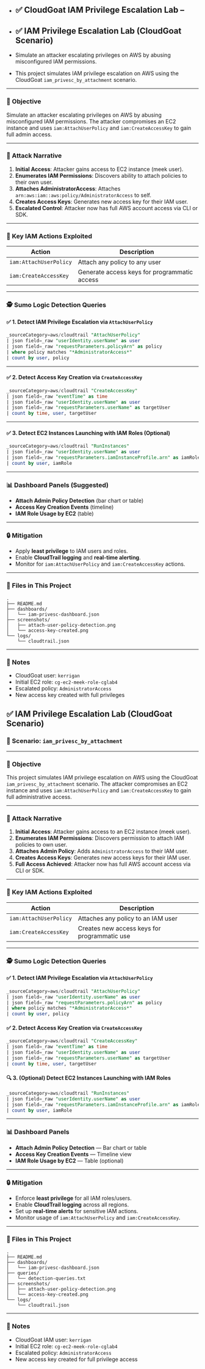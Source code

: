 - ## ✅ CloudGoat IAM Privilege Escalation Lab –
+ ## ✅ IAM Privilege Escalation Lab (CloudGoat Scenario)

- Simulate an attacker escalating privileges on AWS by abusing misconfigured IAM permissions.
+ This project simulates IAM privilege escalation on AWS using the CloudGoat `iam_privesc_by_attachment` scenario.


---

### 🧠 Objective

Simulate an attacker escalating privileges on AWS by abusing misconfigured IAM permissions. The attacker compromises an EC2 instance and uses `iam:AttachUserPolicy` and `iam:CreateAccessKey` to gain full admin access.

---

### 🚀 Attack Narrative

1. **Initial Access**: Attacker gains access to EC2 instance (meek user).
2. **Enumerates IAM Permissions**: Discovers ability to attach policies to their own user.
3. **Attaches AdministratorAccess**: Attaches `arn:aws:iam::aws:policy/AdministratorAccess` to self.
4. **Creates Access Keys**: Generates new access key for their IAM user.
5. **Escalated Control**: Attacker now has full AWS account access via CLI or SDK.

---

### 🔐 Key IAM Actions Exploited

| Action                 | Description                                  |
| ---------------------- | -------------------------------------------- |
| `iam:AttachUserPolicy` | Attach any policy to any user                |
| `iam:CreateAccessKey`  | Generate access keys for programmatic access |

---

### 🕵️ Sumo Logic Detection Queries

#### ✅ 1. Detect IAM Privilege Escalation via `AttachUserPolicy`

```sql
_sourceCategory=aws/cloudtrail "AttachUserPolicy"
| json field=_raw "userIdentity.userName" as user
| json field=_raw "requestParameters.policyArn" as policy
| where policy matches "*AdministratorAccess*"
| count by user, policy
```

---

#### ✅ 2. Detect Access Key Creation via `CreateAccessKey`

```sql
_sourceCategory=aws/cloudtrail "CreateAccessKey"
| json field=_raw "eventTime" as time
| json field=_raw "userIdentity.userName" as user
| json field=_raw "requestParameters.userName" as targetUser
| count by time, user, targetUser
```

---

#### ✅ 3. Detect EC2 Instances Launching with IAM Roles (Optional)

```sql
_sourceCategory=aws/cloudtrail "RunInstances"
| json field=_raw "userIdentity.userName" as user
| json field=_raw "requestParameters.iamInstanceProfile.arn" as iamRole
| count by user, iamRole
```

---

### 📊 Dashboard Panels (Suggested)

* **Attach Admin Policy Detection** (bar chart or table)
* **Access Key Creation Events** (timeline)
* **IAM Role Usage by EC2** (table)

---

### 🔒 Mitigation

* Apply **least privilege** to IAM users and roles.
* Enable **CloudTrail logging** and **real-time alerting**.
* Monitor for `iam:AttachUserPolicy` and `iam:CreateAccessKey` actions.

---

### 📁 Files in This Project

```
.
├── README.md
├── dashboards/
│   └── iam-privesc-dashboard.json
├── screenshots/
│   ├── attach-user-policy-detection.png
│   └── access-key-created.png
└── logs/
    └── cloudtrail.json
```

---

### 📝 Notes

* CloudGoat user: `kerrigan`
* Initial EC2 role: `cg-ec2-meek-role-cglab4`
* Escalated policy: `AdministratorAccess`
* New access key created with full privileges






## ✅ IAM Privilege Escalation Lab (CloudGoat Scenario)

### 📌 Scenario: `iam_privesc_by_attachment`

---

### 🧠 Objective

This project simulates IAM privilege escalation on AWS using the CloudGoat `iam_privesc_by_attachment` scenario. The attacker compromises an EC2 instance and uses `iam:AttachUserPolicy` and `iam:CreateAccessKey` to gain full administrative access.

---

### 🚀 Attack Narrative

1. **Initial Access**: Attacker gains access to an EC2 instance (meek user).
2. **Enumerates IAM Permissions**: Discovers permission to attach IAM policies to own user.
3. **Attaches Admin Policy**: Adds `AdministratorAccess` to their IAM user.
4. **Creates Access Keys**: Generates new access keys for their IAM user.
5. **Full Access Achieved**: Attacker now has full AWS account access via CLI or SDK.

---

### 🔐 Key IAM Actions Exploited

| Action                 | Description                                  |
| ---------------------- | -------------------------------------------- |
| `iam:AttachUserPolicy` | Attaches any policy to an IAM user           |
| `iam:CreateAccessKey`  | Creates new access keys for programmatic use |

---

### 🕵️ Sumo Logic Detection Queries

#### ✅ 1. Detect IAM Privilege Escalation via `AttachUserPolicy`

```sql
_sourceCategory=aws/cloudtrail "AttachUserPolicy"
| json field=_raw "userIdentity.userName" as user
| json field=_raw "requestParameters.policyArn" as policy
| where policy matches "*AdministratorAccess*"
| count by user, policy
```

#### ✅ 2. Detect Access Key Creation via `CreateAccessKey`

```sql
_sourceCategory=aws/cloudtrail "CreateAccessKey"
| json field=_raw "eventTime" as time
| json field=_raw "userIdentity.userName" as user
| json field=_raw "requestParameters.userName" as targetUser
| count by time, user, targetUser
```

#### 🔍 3. (Optional) Detect EC2 Instances Launching with IAM Roles

```sql
_sourceCategory=aws/cloudtrail "RunInstances"
| json field=_raw "userIdentity.userName" as user
| json field=_raw "requestParameters.iamInstanceProfile.arn" as iamRole
| count by user, iamRole
```

---

### 📊 Dashboard Panels

* **Attach Admin Policy Detection** — Bar chart or table
* **Access Key Creation Events** — Timeline view
* **IAM Role Usage by EC2** — Table (optional)

---

### 🔒 Mitigation

* Enforce **least privilege** for all IAM roles/users.
* Enable **CloudTrail logging** across all regions.
* Set up **real-time alerts** for sensitive IAM actions.
* Monitor usage of `iam:AttachUserPolicy` and `iam:CreateAccessKey`.

---

### 📁 Files in This Project

```
.
├── README.md
├── dashboards/
│   └── iam-privesc-dashboard.json
├── queries/
│   └── detection-queries.txt
├── screenshots/
│   ├── attach-user-policy-detection.png
│   └── access-key-created.png
└── logs/
    └── cloudtrail.json
```

---

### 📝 Notes

* CloudGoat IAM user: `kerrigan`
* Initial EC2 role: `cg-ec2-meek-role-cglab4`
* Escalated policy: `AdministratorAccess`
* New access key created for full privilege access













